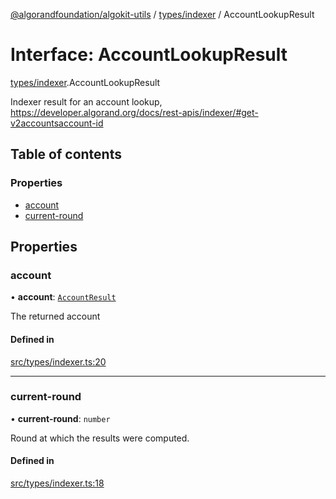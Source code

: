 [@algorandfoundation/algokit-utils](../README.md) / [types/indexer](../modules/types_indexer.md) / AccountLookupResult

# Interface: AccountLookupResult

[types/indexer](../modules/types_indexer.md).AccountLookupResult

Indexer result for an account lookup, https://developer.algorand.org/docs/rest-apis/indexer/#get-v2accountsaccount-id

## Table of contents

### Properties

- [account](types_indexer.AccountLookupResult.md#account)
- [current-round](types_indexer.AccountLookupResult.md#current-round)

## Properties

### account

• **account**: [`AccountResult`](types_indexer.AccountResult.md)

The returned account

#### Defined in

[src/types/indexer.ts:20](https://github.com/algorandfoundation/algokit-utils-ts/blob/main/src/types/indexer.ts#L20)

___

### current-round

• **current-round**: `number`

Round at which the results were computed.

#### Defined in

[src/types/indexer.ts:18](https://github.com/algorandfoundation/algokit-utils-ts/blob/main/src/types/indexer.ts#L18)
